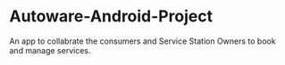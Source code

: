 # Autoware-Android-Project
 An app to collabrate the consumers and Service Station Owners to book and manage services.
 
